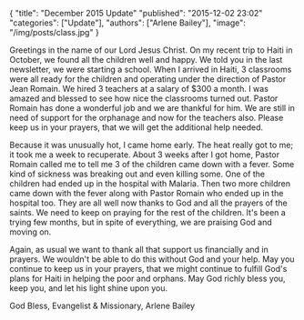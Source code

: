 {
  "title": "December 2015 Update"
  "published": "2015-12-02 23:02"
  "categories": ["Update"],
  "authors": ["Arlene Bailey"],
  "image": "/img/posts/class.jpg"
}

Greetings in the name of our Lord Jesus Christ. On my recent trip to Haiti in October, we found all the children well and happy. We told you in the last newsletter, we were starting a school. When I arrived in Haiti, 3 classrooms were all ready for the children and operating under the direction of Pastor Jean Romain. We hired 3 teachers at a salary of $300 a month. I was amazed and blessed to see how nice the classrooms turned out. Pastor Romain has done a wonderful job and we are thankful for him. We are still in need of support for the orphanage and now for the teachers also. Please keep us in your prayers, that we will get the additional help needed.

Because it was unusually hot, I came home early. The heat really got to me; it took me a week to recuperate. About 3 weeks after I got home, Pastor Romain called me to tell me 3 of the children came down with a fever. Some kind of sickness was breaking out and even killing some. One of the children had ended up in the hospital with Malaria. Then two more children came down with the fever along with Pastor Romain who ended up in the hospital too. They are all well now thanks to God and all the prayers of the saints. We need to keep on praying for the rest of the children. It's been a trying few months, but in spite of everything, we are praising God and moving on.

Again, as usual we want to thank all that support us financially and in prayers. We wouldn't be able to do this without God and your help. May you continue to keep us in your prayers, that we might continue to fulfill God's plans for Haiti in helping the poor and orphans. May God richly bless you, keep you, and let his light shine upon you.

God Bless, 
Evangelist & Missionary,
Arlene Bailey